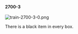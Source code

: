 #### 2700-3
![train-2700-3-0.png](https://github.com/lil-lab/nlvr/raw/master/nlvr/train/images/69/train-2700-3-0.png "train-2700-3-0.png")

There is a black item in every box.